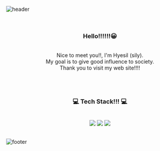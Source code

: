 ![header](https://capsule-render.vercel.app/api?type=waving&&color=gradient&height=100&section=header&fontSize=90)


<div align = "center">

<br/>
<h3>Hello!!!!!!😀</h3><br/>
Nice to meet you!!, I'm Hyesil (sily).<br/>
My goal is to give good influence to society. <br/>
Thank you to visit my web site!!!! <br/>


<br/><br/>
 
<h3>💻 Tech Stack!!! 💻</h3>
 
<br/>




<img src="https://img.shields.io/badge/JavaScript-F7DF1E?style=flat-square&logo=JavaScript&logoColor=white"/>
<!--<img src="https://img.shields.io/badge/TypeScript-3178C6?style=flat-square&logo=TypeScript&logoColor=white"/>
<br>
<img src="https://img.shields.io/badge/Vue-4FC08D?style=flat-square&logo=Vue.js&logoColor=white"/>-->
<img src="https://img.shields.io/badge/React-61DAFB?style=flat-square&logo=React&logoColor=white"/>
<!--<img src="https://img.shields.io/badge/Next.js-000000?style=flat-square&logo=Next.js&logoColor=white"/>
<br>
<img src="https://img.shields.io/badge/Django-092E20?style=flat-square&logo=Django&logoColor=white"/>
<img src="https://img.shields.io/badge/Git-F05032?style=flat-square&logo=Git&logoColor=white"/>-->
<img src="https://img.shields.io/badge/Python-3776AB?style=flat-square&logo=Python&logoColor=white"/>
<!--<img src="https://img.shields.io/badge/C-A8B9CC?style=flat-square&logo=C&logoColor=white"/>-->

</div>

<br/>

![footer](https://capsule-render.vercel.app/api?type=waving&&color=gradient&height=100&section=footer&fontSize=90)
